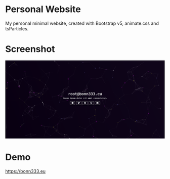 # Personal Website
My personal minimal website, created with Bootstrap v5, animate.css and tsParticles.
# Screenshot
![](screenshot.png)
# Demo
https://bonn333.eu
